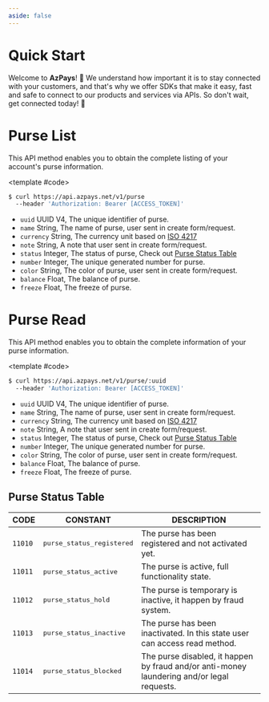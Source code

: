 ```yaml
---
aside: false
---
```


<SelectLibraries
      :libraries="[
        { 
            name: 'Restful',
            link: 'https://api.azpays.net/v1',
            code: 'https://api.azpays.net/v1'
        },
        {
          name: 'Python',
          link: 'https://github.com/azpays/python',
          code: 'pip install azpays',
        },
        {
          name: 'PHP',
          link: 'https://github.com/azpays/php',
          code: 'composer require azpays/azpays-php',
        },
        { name: 'Node.js', link: 'https://npmjs.com/azpays', code: 'npm install azpays' },
        { name: 'Go', link: 'https://golang.com/azpays', code: 'go @install azpays' },
      ]"
    >

# Quick Start

Welcome to **AzPays**! 🎉 We understand how important it is to stay connected with your customers, and that's why we offer SDKs that make it easy, fast and safe to connect to our products and services via APIs. So don't wait, get connected today! 🤝

</SelectLibraries>

<CodeBox lang="Restful" method="GET" endpoint="/v1/purse">

# Purse List

This API method enables you to obtain the complete listing of your account's purse information.

<!--@include: /partials/authorization.md-->

<template #code>

```bash
$ curl https://api.azpays.net/v1/purse
  --header 'Authorization: Bearer [ACCESS_TOKEN]'
```

</template>

</CodeBox>

<Response jfile="azpays/purse/list" >

- `uuid` <span>UUID V4</span>, The unique identifier of purse.  
- `name` <span>String</span>, The name of purse, user sent in create form/request.  
- `currency` <span>String</span>, The currency unit based on [ISO 4217](https://en.wikipedia.org/wiki/ISO_4217)  
- `note` <span>String</span>, A note that user sent in create form/request.  
- `status` <span>Integer</span>, The status of purse, Check out [Purse Status Table](#purse-status-table)  
- `number` <span>Integer</span>, The unique generated number for purse.  
- `color` <span>String</span>, The color of purse, user sent in create form/request.  
- `balance` <span>Float</span>, The balance of purse.  
- `freeze` <span>Float</span>, The freeze of purse.  

</Response>

<CodeBox lang="Restful" method="GET" endpoint="/v1/purse/:uuid">

# Purse Read

This API method enables you to obtain the complete information of your purse information.

<!--@include: /partials/authorization.md-->

<template #code>

```bash
$ curl https://api.azpays.net/v1/purse/:uuid
  --header 'Authorization: Bearer [ACCESS_TOKEN]'
```

</template>

</CodeBox>

<Response jfile="azpays/purse/read" >

- `uuid` <span>UUID V4</span>, The unique identifier of purse.
- `name` <span>String</span>, The name of purse, user sent in create form/request.
- `currency` <span>String</span>, The currency unit based on [ISO 4217](https://en.wikipedia.org/wiki/ISO_4217)
- `note` <span>String</span>, A note that user sent in create form/request.
- `status` <span>Integer</span>, The status of purse, Check out [Purse Status Table](#purse-status-table)
- `number` <span>Integer</span>, The unique generated number for purse.
- `color` <span>String</span>, The color of purse, user sent in create form/request.
- `balance` <span>Float</span>, The balance of purse.
- `freeze` <span>Float</span>, The freeze of purse.

</Response>


## Purse Status Table

| CODE               | CONSTANT                           | DESCRIPTION                                                                                |
|--------------------|------------------------------------|--------------------------------------------------------------------------------------------|
| <code>11010</code> | <pre>purse_status_registered</pre> | The purse has been registered and not activated yet.                                       |
| <code>11011</code> | <pre>purse_status_active</pre>     | The purse is active, full functionality state.                                             |
| <code>11012</code> | <pre>purse_status_hold</pre>       | The purse is temporary is inactive, it happen by fraud system.                             |
| <code>11013</code> | <pre>purse_status_inactive</pre>   | The purse has been inactivated. In this state user can access read method.                 |
| <code>11014</code> | <pre>purse_status_blocked</pre>    | The purse disabled, it happen by fraud and/or anti-money laundering and/or legal requests. |